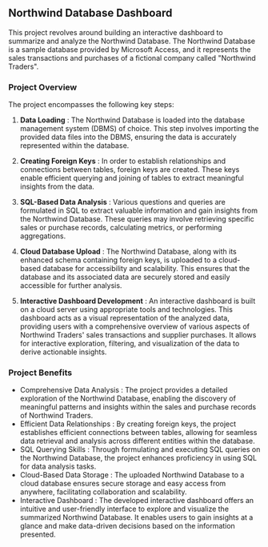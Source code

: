 ## Northwind Database Dashboard

This project revolves around building an interactive dashboard to summarize and analyze the Northwind Database. The Northwind Database is a sample database provided by Microsoft Access, and it represents the sales transactions and purchases of a fictional company called "Northwind Traders". 

### Project Overview
The project encompasses the following key steps:

1. **Data Loading**                      : The Northwind Database is loaded into the database management system (DBMS) of choice. This step involves importing the provided data files into the DBMS, ensuring the data is accurately represented within the database.

2. **Creating Foreign Keys**             : In order to establish relationships and connections between tables, foreign keys are created. These keys enable efficient querying and joining of tables to extract meaningful insights from the data.

3. **SQL-Based Data Analysis**           : Various questions and queries are formulated in SQL to extract valuable information and gain insights from the Northwind Database. These queries may involve retrieving specific sales or purchase records, calculating metrics, or performing aggregations.

4. **Cloud Database Upload**             : The Northwind Database, along with its enhanced schema containing foreign keys, is uploaded to a cloud-based database for accessibility and scalability. This ensures that the database and its associated data are securely stored and easily accessible for further analysis.

5. **Interactive Dashboard Development** : An interactive dashboard is built on a cloud server using appropriate tools and technologies. This dashboard acts as a visual representation of the analyzed data, providing users with a comprehensive overview of various aspects of Northwind Traders' sales transactions and supplier purchases. It allows for interactive exploration, filtering, and visualization of the data to derive actionable insights.

### Project Benefits
- Comprehensive Data Analysis  : The project provides a detailed exploration of the Northwind Database, enabling the discovery of meaningful patterns and insights within the sales and purchase records of Northwind Traders.
- Efficient Data Relationships : By creating foreign keys, the project establishes efficient connections between tables, allowing for seamless data retrieval and analysis across different entities within the database.
- SQL Querying Skills          : Through formulating and executing SQL queries on the Northwind Database, the project enhances proficiency in using SQL for data analysis tasks.
- Cloud-Based Data Storage     : The uploaded Northwind Database to a cloud database ensures secure storage and easy access from anywhere, facilitating collaboration and scalability.
- Interactive Dashboard        : The developed interactive dashboard offers an intuitive and user-friendly interface to explore and visualize the summarized Northwind Database. It enables users to gain insights at a glance and make data-driven decisions based on the information presented.
